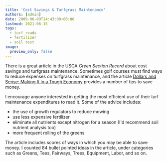 ```yaml
---
title: 'Cost Savings & Turfgrass Maintenance'
authors: [admin]
date: 2009-06-09T14:43:00+00:00
lastmod: 2021-06-15
tags:
  - turf reads
  - fertilizer
  - soil test
image:
  preview_only: false
---
```


There is a great article in the USGA _Green Section Record_ about cost savings and turfgrass maintenance. Sometimes golf courses must find ways to reduce expenses on turfgrass maintenance, and the article [Dollars and Sense: Making It in a Tough Economy](https://gsr.lib.msu.edu/2000s/2009/090531.pdf) provides a number of tips to save money.

I encourage anyone interested in getting the most efficient use of their turf maintenance expenditures to read it. Some of the advice includes:

* the use of growth regulators to reduce mowing
* use less expensive fertilizer 
* eliminate all nutrients except nitrogen for a season (I'd recommend soil nutrient analysis too)
* more frequent rolling of the greens

The article includes scores of ways in which you may be able to save money. I counted 84 bullet pointed ideas in the article, under categories such as Greens, Tees, Fairways, Trees, Equipment, Labor, and so on.
